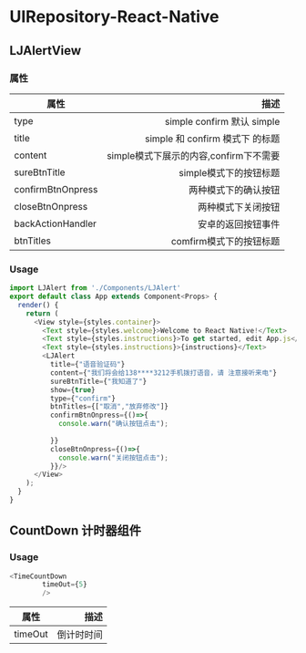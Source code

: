 # UIRepository-React-Native
## LJAlertView
### 属性
| 属性  | 描述 |
|----|----:|
| type  | simple  confirm  默认 simple  |
| title  | simple 和  confirm 模式下 的标题  |
| content  | simple模式下展示的内容,confirm下不需要  |
| sureBtnTitle  | simple模式下的按钮标题  |
| confirmBtnOnpress  | 两种模式下的确认按钮  |
| closeBtnOnpress  | 两种模式下关闭按钮  |
| backActionHandler  | 安卓的返回按钮事件  |
| btnTitles  | comfirm模式下的按钮标题  |

### Usage
```javascript
import LJAlert from './Components/LJAlert'
export default class App extends Component<Props> {
  render() {
    return (
      <View style={styles.container}>
        <Text style={styles.welcome}>Welcome to React Native!</Text>
        <Text style={styles.instructions}>To get started, edit App.js</Text>
        <Text style={styles.instructions}>{instructions}</Text>
        <LJAlert
          title={"语音验证码"}
          content={"我们将会给138****3212手机拨打语音，请 注意接听来电"}
          sureBtnTitle={"我知道了"}
          show={true}
          type={"confirm"}
          btnTitles={["取消","放弃修改"]}
          confirmBtnOnpress={()=>{
            console.warn("确认按钮点击");
            
          }} 
          closeBtnOnpress={()=>{
            console.warn("关闭按钮点击");
          }}/>
      </View>
    );
  }
}
```

## CountDown 计时器组件

### Usage

```javascript
<TimeCountDown 
        timeOut={5}
        />
```
| 属性  | 描述 |
|----|----:|
| timeOut  | 倒计时时间 |